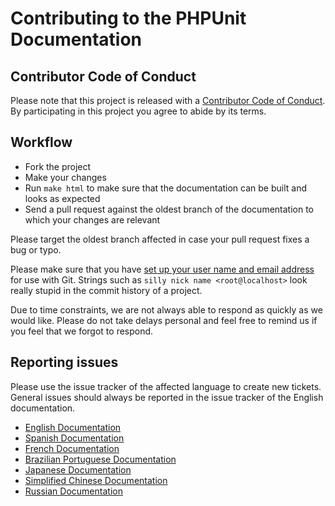 # Contributing to the PHPUnit Documentation

## Contributor Code of Conduct

Please note that this project is released with a 
[Contributor Code of Conduct](CODE_OF_CONDUCT.md). By participating in this 
project you agree to abide by its terms.

## Workflow

* Fork the project
* Make your changes
* Run `make html` to make sure that the documentation can be built and looks as expected
* Send a pull request against the oldest branch of the documentation to which your changes are relevant

Please target the oldest branch affected in case your pull request fixes a bug or typo.

Please make sure that you have 
[set up your user name and email address](https://git-scm.com/book/en/v2/Getting-Started-First-Time-Git-Setup) 
for use with Git. Strings such as `silly nick name <root@localhost>` look really 
stupid in the commit history of a project.

Due to time constraints, we are not always able to respond as quickly as we 
would like. Please do not take delays personal and feel free to remind us if 
you feel that we forgot to respond.

## Reporting issues

Please use the issue tracker of the affected language to create new tickets.
General issues should always be reported in the issue tracker of the English
documentation. 

* [English Documentation](https://github.com/sebastianbergmann/phpunit-documentation-english/issues)
* [Spanish Documentation](https://github.com/sebastianbergmann/phpunit-documentation-spanish/issues)
* [French Documentation](https://github.com/sebastianbergmann/phpunit-documentation-french/issues)
* [Brazilian Portuguese Documentation](https://github.com/sebastianbergmann/phpunit-documentation-brazilian-portuguese/issues)
* [Japanese Documentation](https://github.com/sebastianbergmann/phpunit-documentation-japanese/issues)
* [Simplified Chinese Documentation](https://github.com/sebastianbergmann/phpunit-documentation-chinese/issues)
* [Russian Documentation](https://github.com/sebastianbergmann/phpunit-documentation-russian/issues)
